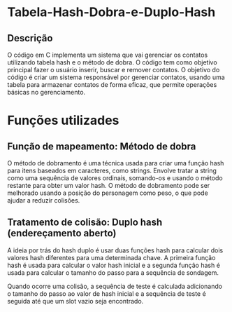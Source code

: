 # Tabela-Hash-Dobra-e-Duplo-Hash 

## Descrição
O código em C implementa um sistema que vai gerenciar os contatos utilizando tabela hash e o método de dobra. O código tem como objetivo principal fazer o usuário inserir, buscar e remover contatos. O objetivo do código é criar um sistema responsável por gerenciar contatos, usando uma tabela para armazenar contatos de forma eficaz, que permite operações básicas no gerenciamento.

# Funções utilizades

## Função de mapeamento: Método de dobra

O método de dobramento é uma técnica usada para criar uma função hash para itens baseados em caracteres, como strings. Envolve tratar a string como uma sequência de valores ordinais, somando-os e usando o método restante para obter um valor hash. O método de dobramento pode ser melhorado usando a posição do personagem como peso, o que pode ajudar a reduzir colisões.

## Tratamento de colisão: Duplo hash (endereçamento aberto)

A ideia por trás do hash duplo é usar duas funções hash para calcular dois valores hash diferentes para uma determinada chave. A primeira função hash é usada para calcular o valor hash inicial e a segunda função hash é usada para calcular o tamanho do passo para a sequência de sondagem.

Quando ocorre uma colisão, a sequência de teste é calculada adicionando o tamanho do passo ao valor de hash inicial e a sequência de teste é seguida até que um slot vazio seja encontrado.

